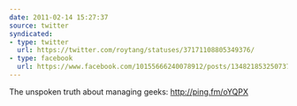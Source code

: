 ```yaml
---
date: 2011-02-14 15:27:37
source: twitter
syndicated:
- type: twitter
  url: https://twitter.com/roytang/statuses/37171108805349376/
- type: facebook
  url: https://www.facebook.com/10155666240078912/posts/134821853250737
---
```


The unspoken truth about managing geeks: http://ping.fm/oYQPX